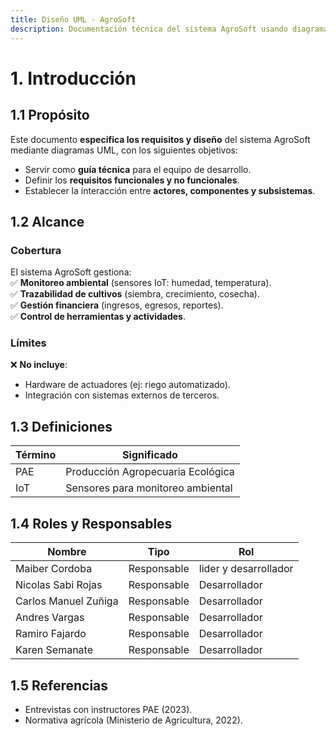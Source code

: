 ```yaml
---
title: Diseño UML - AgroSoft
description: Documentación técnica del sistema AgroSoft usando diagramas UML. Incluye actores, requisitos y estructura.
---
```


# 1. Introducción

## 1.1 Propósito  
Este documento **especifica los requisitos y diseño** del sistema AgroSoft mediante diagramas UML, con los siguientes objetivos:  

- Servir como **guía técnica** para el equipo de desarrollo.  
- Definir los **requisitos funcionales y no funcionales**.  
- Establecer la interacción entre **actores, componentes y subsistemas**.  

## 1.2 Alcance  
### Cobertura  
El sistema AgroSoft gestiona:  
✅ **Monitoreo ambiental** (sensores IoT: humedad, temperatura).  
✅ **Trazabilidad de cultivos** (siembra, crecimiento, cosecha).  
✅ **Gestión financiera** (ingresos, egresos, reportes).  
✅ **Control de herramientas y actividades**.  

### Límites  
❌ **No incluye**:  
- Hardware de actuadores (ej: riego automatizado).  
- Integración con sistemas externos de terceros.  

## 1.3 Definiciones  
| Término  | Significado                  |
|----------|-----------------------------|
| PAE      | Producción Agropecuaria Ecológica |
| IoT      | Sensores para monitoreo ambiental |

## 1.4 Roles y Responsables  
| Nombre               | Tipo               | Rol                                  |
|----------------------|--------------------|--------------------------------------|
| Maiber Cordoba       | Responsable        | lider y desarrollador                |
| Nicolas Sabi Rojas   | Responsable        | Desarrollador                        |
| Carlos Manuel Zuñiga | Responsable        | Desarrollador                        |
| Andres Vargas        | Responsable        | Desarrollador                        |
| Ramiro Fajardo       | Responsable        | Desarrollador                        |
| Karen Semanate       | Responsable        | Desarrollador                        |

## 1.5 Referencias  
- Entrevistas con instructores PAE (2023).  
- Normativa agrícola (Ministerio de Agricultura, 2022).  

